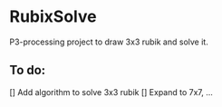 # RubixSolve

P3-processing project to draw 3x3 rubik and solve it.

## To do:
[] Add algorithm to solve 3x3 rubik
[] Expand to 7x7, ...
